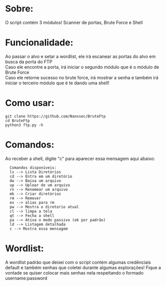 # Sobre:
O script contém 3 módulos! Scanner de portas, Brute Force e Shell

# Funcionalidade:
Ao passar o alvo e setar a wordlist, ele irá escanear as portas do alvo em busca da porta do FTP<br>
Caso ele encontre a porta, irá iniciar o segundo módulo que é o módulo de Brute Force<br>
Caso ele retorne sucesso no brute force, irá mostrar a senha e também irá iniciar o terceiro módulo que é te dando uma shell!

# Como usar:

    git clone https://github.com/Nanxsec/BruteFtp
    cd BruteFtp
    python3 ftp.py -h


# Comandos:

Ao receber a shell, digite "c" para aparecer essa mensagem aqui abaixo:

      Comandos disponíveis:
      ls --> Lista Diretórios
      cd --> Entra em um diretório
      dw --> Baixa um arquivo
      up --> Uploar de um arquivo
      rn --> Renomear um arquivo
      mk --> Criar diretórios
      rm --> Remover
      ex --> alias para rm
      pw --> Mostra o diretorio atual
      cl --> limpa a tela
      qt --> Fecha a shell
      pa --> Ativa o modo passivo (ok por padrão)
      ld --> Listagem detalhada
      c --> Mostra essa mensagem

# Wordlist:

A wordlist padrão que deixei com o script contém algumas credênciais default e também senhas que coletei
durante algumas explorações! Fique a vontade se quiser colocar mais senhas nela respeitando o formado username:password
